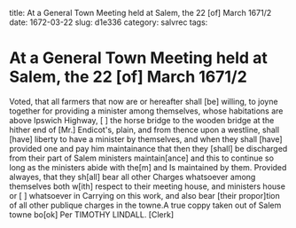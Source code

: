 title: At a General Town Meeting held at Salem, the 22 [of] March 1671/2
date: 1672-03-22
slug: d1e336
category: salvrec
tags: 


<div markdown class="doc" id="d1e336">


# At a General Town Meeting held at Salem, the 22 [of] March 1671/2

Voted, that all farmers that now are or hereafter shall [be] willing, to joyne together for providing a minister among themselves, whose habitations are above Ipswich Highway, [ ] the horse bridge to the wooden bridge at the hither end of [Mr.] Endicot's, plain, and from thence upon a westline, shall [have] liberty to have a minister by themselves, and when they shall [have] provided one and pay him maintainance that then they [shall] be discharged from their part of Salem ministers maintain[ance] and this to continue so long as the ministers abide with the[m] and Is maintained by them. Provided alwayes, that they sh[all] bear all other Charges whatsoever among themselves both w[ith] respect to their meeting house, and ministers house or [ ] whatsoever in Carrying on this work, and also bear [their propor]tion of all other publique charges in the towne.A true coppy taken out of Salem towne bo[ok] Per TIMOTHY LINDALL. [Clerk]
</div>